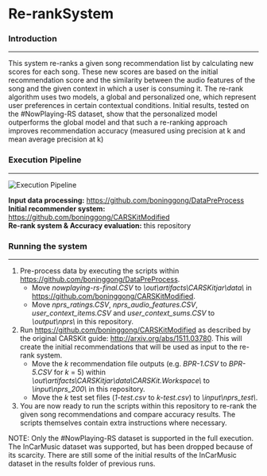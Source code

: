 # Re-rankSystem

### Introduction
-------------------
This system re-ranks a given song recommendation list by calculating new scores for each song. These new scores are based on the initial recommendation score and the similarity between the audio features of the song and the given context in which a user is consuming it. The re-rank algorithm uses two models, a global and personalized one, which represent user preferences in certain contextual conditions. Initial results, tested on the #NowPlaying-RS dataset, show that the personalized model outperforms the global model and that such a re-ranking approach improves recommendation accuracy (measured using precision at k and mean average precision at k)

### Execution Pipeline
----------------------------

![Execution Pipeline](https://raw.githubusercontent.com/boninggong/Re-rankSystem/master/pipeline.png)

**Input data processing:** https://github.com/boninggong/DataPreProcess </br>
**Initial recommender system:** https://github.com/boninggong/CARSKitModified </br>
**Re-rank system & Accuracy evaluation:** this repository </br>

### Running the system
-------------------
1. Pre-process data by executing the scripts within https://github.com/boninggong/DataPreProcess.
   * Move _nowplaying-rs-final.CSV_ to _\out\artifacts\CARSKitjar\data\\_ in https://github.com/boninggong/CARSKitModified. 
   * Move _nprs_ratings.CSV_, _nprs_audio_features.CSV_, _user_context_items.CSV_ and _user_context_sums.CSV_ to _\output\nprs\\_ in this repository.
2. Run https://github.com/boninggong/CARSKitModified as described by the original CARSKit guide: http://arxiv.org/abs/1511.03780. This will create the initial recommendations that will be used as input to the re-rank system.
   * Move the _k_ recommendation file outputs (e.g. _BPR-1.CSV_ to _BPR-5.CSV_ for _k_ = 5) within _\out\artifacts\CARSKitjar\data\CARSKit.Workspace\\_ to _\input\nprs_200\\_ in this repository.
   * Move the _k_ test set files (_1-test.csv_ to _k-test.csv_) to _\input\nprs_test\\_.
3. You are now ready to run the scripts within this repository to re-rank the given song recommendations and compare accuracy results. The scripts themselves contain extra instructions where necessary.

NOTE: Only the #NowPlaying-RS dataset is supported in the full execution. The InCarMusic dataset was supported, but has been dropped because of its scarcity. There are still some of the initial results of the InCarMusic dataset in the results folder of previous runs. 
